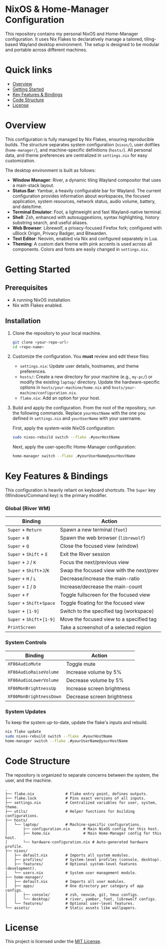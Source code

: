 # NixOS & Home-Manager Configuration

This repository contains my personal NixOS and Home-Manager configuration.
It uses Nix Flakes to declaratively manage a tailored, tiling-based Wayland
desktop environment. The setup is designed to be modular and portable across
different machines.

# Quick links

- [Overview](#overview)
- [Getting Started](#getting-started)
- [Key Features & Bindings](#key-features--bindings)
- [Code Structure](#code-structure)
- [License](#license)

# Overview

This configuration is fully managed by Nix Flakes, ensuring reproducible builds.
The structure separates system configuration (`nixos/`), user dotfiles
(`home-manager/`), and machine-specific definitions (`hosts/`). All personal
data, and theme preferences are centralized in `settings.nix` for easy
customization.

The desktop environment is built as follows:

-   **Window Manager**: River, a dynamic tiling Wayland compositor that uses a
    main-stack layout.
-   **Status Bar**: Yambar, a heavily configurable bar for Wayland. The current
    configuration provides information about workspaces, the focused 
    application, system resources, network status, audio volume, battery, and
    date/time.
-   **Terminal Emulator**: Foot, a lightweight and fast Wayland-native terminal.
-   **Shell**: Zsh, enhanced with autosuggestions, syntax highlighting, history
    substring search, and useful aliases.
-   **Web Browser**: Librewolf, a privacy-focused Firefox fork; configured with
    uBlock Origin, Privacy Badger, and Bitwarden.
-   **Text Editor**: Neovim, enabled via Nix and configured separately in Lua.
-   **Theming**: A custom dark theme with pink accents is used across all
    components. Colors and fonts are easily changed in `settings.nix`.

# Getting Started

## Prerequisites

-   A running NixOS installation.
-   Nix with Flakes enabled.

## Installation

1.  Clone the repository to your local machine.

    ```bash
    git clone <your-repo-url>
    cd <repo-name>
    ```

2.  Customize the configuration. You **must** review and edit these files:
    -   `settings.nix`: Update user details, hostnames, and theme preferences.
    -   `hosts/`: Create a new directory for your machine (e.g., `my-pc/`) or
        modify the existing `laptop/` directory. Update the hardware-specific
        options in `hosts/your-machine/home.nix` and
        `hosts/your-machine/configuration.nix`.
    -   `flake.nix`: Add an option for your host.

3.  Build and apply the configuration. From the root of the repository, run the
    following commands. Replace `yourHostName` with the one you defined in
    `settings.nix` and `yourUserName` with your username.

    First, apply the system-wide NixOS configuration:
    ```bash
    sudo nixos-rebuild switch --flake .#yourHostName
    ```

    Next, apply the user-specific Home-Manager configuration:
    ```bash
    home-manager switch --flake .#yourUserName@yourHostName
    ```

# Key Features & Bindings

This configuration is heavily reliant on keyboard shortcuts. The `Super` key
(Windows/Command key) is the primary modifier.

### Global (River WM)

| Binding                  | Action                                    |
| ------------------------ | ----------------------------------------- |
| `Super` + `Return`       | Spawn a new terminal (`foot`)             |
| `Super` + `B`            | Spawn the web browser (`librewolf`)       |
| `Super` + `Q`            | Close the focused view (window)           |
| `Super` + `Shift` + `E`  | Exit the River session                    |
| `Super` + `J` / `K`      | Focus the next/previous view              |
| `Super` + `Shift`+`J`/`K`| Swap the focused view with the next/prev  |
| `Super` + `H` / `L`      | Decrease/increase the main-ratio          |
| `Super` + `I` / `D`      | Increase/decrease the main-count          |
| `Super` + `F`            | Toggle fullscreen for the focused view    |
| `Super` + `Shift`+`Space`| Toggle floating for the focused view      |
| `Super` + `[1-9]`        | Switch to the specified tag (workspace)   |
| `Super` + `Shift`+`[1-9]`| Move the focused view to a specified tag  |
| `PrintScreen`            | Take a screenshot of a selected region    |

### System Controls

| Binding                    | Action                   |
| -------------------------- | ------------------------ |
| `XF86AudioMute`            | Toggle mute              |
| `XF86AudioRaiseVolume`     | Increase volume by 5%    |
| `XF86AudioLowerVolume`     | Decrease volume by 5%    |
| `XF86MonBrightnessUp`      | Increase screen brightness |
| `XF86MonBrightnessDown`    | Decrease screen brightness |

### System Updates

To keep the system up-to-date, update the flake's inputs and rebuild.

```bash
nix flake update
sudo nixos-rebuild switch --flake .#yourHostName
home-manager switch --flake .#yourUserName@yourHostName
```

# Code Structure

The repository is organized to separate concerns between the system, the user,
and the machine.

```
.
├── flake.nix              # Flake entry point, defines outputs.
├── flake.lock             # Pins exact versions of all inputs.
├── settings.nix           # Centralized variables for user, system, theme.
├── utils/                 # Helper functions for building configurations.
├── hosts/
│   └── laptop/            # Machine-specific configurations.
│       ├── configuration.nix      # Main NixOS config for this host.
│       ├── home.nix               # Main Home-Manager config for this host.
│       └── hardware-configuration.nix # Auto-generated hardware profile.
├── nixos/
│   ├── default.nix        # Imports all system modules.
│   ├── profiles/          # System-level profiles (console, desktop).
│   ├── features/          # Optional system-level features (development).
│   └── users.nix          # System user management module.
├── home-manager/
│   ├── default.nix        # Imports all user modules.
│   ├── apps/              # One directory per category of app configs.
│   │   ├── console/       # zsh, neovim, git, tmux configs.
│   │   └── desktop/       # river, yambar, foot, librewolf configs.
│   └── features/          # Optional user-level features.
└── assets/                # Static assets like wallpapers.
```

# License

This project is licensed under the [MIT License](LICENSE).
